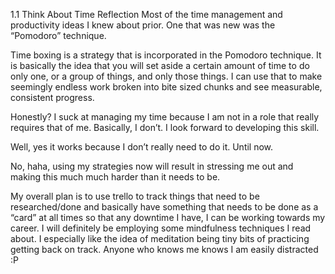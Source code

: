 1.1 Think About Time Reflection
Most of the time management and productivity ideas I knew about prior.  One that was new was the “Pomodoro” technique.

Time boxing is a strategy that is incorporated in the Pomodoro technique.  It is basically the idea that you will set aside a certain amount of time to do only one, or a group of things, and only those things.  I can use that to make seemingly endless work broken into bite sized chunks and see measurable, consistent progress.

Honestly? I suck at managing my time because I am not in a role that really requires that of me.  Basically, I don’t.  I look forward to developing this skill.

Well, yes it works because I don’t really need to do it.  Until now.

No, haha, using my strategies now will result in stressing me out and making this much much harder than it needs to be.

My overall plan is to use trello to track things that need to be researched/done and basically have something that needs to be done as a “card” at all times so that any downtime I have, I can be working towards my career.  I will definitely be employing some mindfulness techniques I read about.  I especially like the idea of meditation being tiny bits of practicing getting back on track.  Anyone who knows me knows I am easily distracted :P


